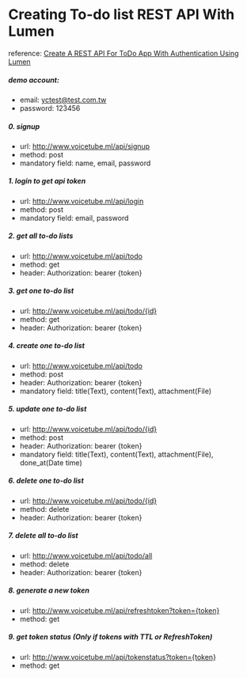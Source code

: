 # Creating To-do list REST API With Lumen

reference:
[Create A REST API For ToDo App With Authentication Using Lumen](https://www.cloudways.com/blog/lumen-rest-api-authentication/)

##### demo account: 
- email: yctest@test.com.tw
- password: 123456

##### 0. signup
- url: http://www.voicetube.ml/api/signup
- method: post
- mandatory field: name, email, password

##### 1. login to get api token
- url: http://www.voicetube.ml/api/login
- method: post
- mandatory field: email, password

##### 2. get all to-do lists
- url: http://www.voicetube.ml/api/todo
- method: get
- header: Authorization: bearer {token}

##### 3. get one to-do list
- url: http://www.voicetube.ml/api/todo/{id}
- method: get
- header: Authorization: bearer {token}

##### 4. create one to-do list
- url: http://www.voicetube.ml/api/todo
- method: post
- header: Authorization: bearer {token}
- mandatory field: title(Text), content(Text), attachment(File)

##### 5. update one to-do list
- url: http://www.voicetube.ml/api/todo/{id}
- method: post
- header: Authorization: bearer {token}
- mandatory field: title(Text), content(Text), attachment(File), done_at(Date time)

##### 6. delete one to-do list
- url: http://www.voicetube.ml/api/todo/{id}
- method: delete
- header: Authorization: bearer {token}

##### 7. delete all to-do list
- url: http://www.voicetube.ml/api/todo/all
- method: delete
- header: Authorization: bearer {token}

##### 8. generate a new token
- url: http://www.voicetube.ml/api/refreshtoken?token={token}
- method: get

##### 9. get token status (Only if tokens with TTL or RefreshToken)
- url: http://www.voicetube.ml/api/tokenstatus?token={token}
- method: get
